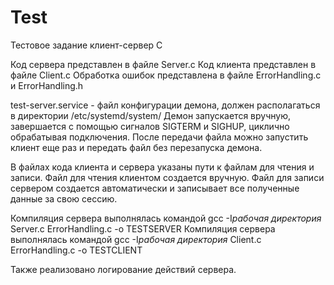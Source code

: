# Test
Тестовое задание клиент-сервер С

Код сервера представлен в файле Server.c
Код клиента представлен в файле Client.c
Обработка ошибок представлена в файле ErrorHandling.c и ErrorHandling.h

test-server.service - файл конфигурации демона, должен располагаться в директории /etc/systemd/system/
Демон запускается вручную, завершается с помощью сигналов SIGTERM и SIGHUP, циклично обрабатывая подключения. 
После передачи файла можно запустить клиент еще раз и передать файл без перезапуска демона.

В файлах кода клиента и сервера указаны пути к файлам для чтения и записи.
Файл для чтения клиентом создается вручную.
Файл для записи сервером создается автоматически и записывает все полученные данные за свою сессию.

Компиляция сервера выполнялась командой gcc -I*рабочая директория* Server.c ErrorHandling.c -o TESTSERVER
Компиляция сервера выполнялась командой gcc -I*рабочая директория* Client.c ErrorHandling.c -o TESTCLIENT

Также реализовано логирование действий сервера.

